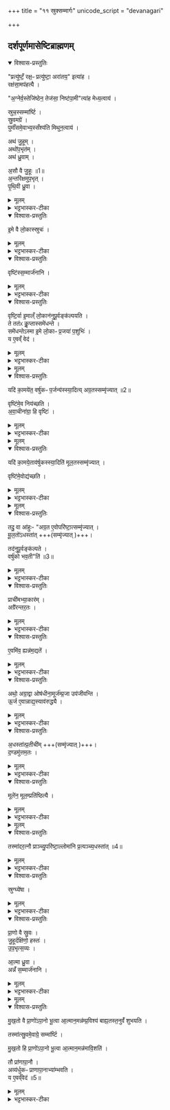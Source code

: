 +++
title = "११ स्रुक्सम्मार्गः"
unicode_script = "devanagari"

+++
<div class="js_include" url="/vedAH_yajuH/taittirIyam/sArasvata-vibhAgaH/brAhmaNam/sarva-prastutiH/3/3_darsha-pUrNa-mAsAdi/01_sruksammArgaH"  newLevelForH1="1" includeTitle="true">

## दर्शपूर्णमासेष्टिब्राह्मणम्
<details open><summary>विश्वास-प्रस्तुतिः</summary>

"प्रत्यु॑ष्टँ॒ रक्ष॒ᳶ प्रत्यु॑ष्टा॒ अरा॑तय॒" इत्या॑ह ।  
रक्ष॑सा॒मप॑हत्यै ।  

"अ॒ग्नेर्व॒स्तेजि॑ष्ठेन॒ तेज॑सा॒ निष्ट॑पा॒मी"त्या॑ह मेध्य॒त्वाय॑ ।

स्रुच॒स्सम्मा॑र्ष्टि ।  
स्रु॒वमग्रे॑ ।  
पुमाँ॑समे॒वाभ्य॒स्सँश्य॑ति मिथुन॒त्वाय॑ ।  

अथ॑ जु॒हूम् ।  
अथो॑प॒भृत॑म् ।  
अथ॑ ध्रु॒वाम् ।  

अ॒सौ वै जु॒हूः ॥1॥    
अ॒न्तरि॑क्षमुप॒भृत् ।  
पृ॒थि॒वी ध्रु॒वा ।  
</details>

<details><summary>मूलम्</summary>

"प्रत्यु॑ष्टँ॒ रक्ष॒ᳶ प्रत्यु॑ष्टा॒ अरा॑तय॒" इत्या॑ह ।  
रक्ष॑सा॒मप॑हत्यै ।  

"अ॒ग्नेर्व॒स्तेजि॑ष्ठेन॒ तेज॑सा॒ निष्ट॑पा॒मी"त्या॑ह मेध्य॒त्वाय॑ ।

स्रुच॒स्सम्मा॑र्ष्टि ।  
स्रु॒वमग्रे॑ ।  
पुमाँ॑समे॒वाभ्य॒स्सँश्य॑ति मिथुन॒त्वाय॑ ।  

अथ॑ जु॒हूम् ।  
अथो॑प॒भृत॑म् ।  
अथ॑ ध्रु॒वाम् ।  

अ॒सौ वै जु॒हूः ॥1॥    
अ॒न्तरि॑क्षमुप॒भृत् ।  
पृ॒थि॒वी ध्रु॒वा ।  
</details>

<details><summary>भट्टभास्कर-टीका</summary>

1प्रत्युष्टमिति गार्हपत्ये स्रुवादीनां प्रतितपनम् ॥ संश्यति संस्करोति ।
</details>

<details open><summary>विश्वास-प्रस्तुतिः</summary>

इ॒मे वै लो॒कास्स्रुचः॑ ।
</details>

<details><summary>मूलम्</summary>

इ॒मे वै लो॒कास्स्रुचः॑ ।
</details>

<details><summary>भट्टभास्कर-टीका</summary>

इमे वा इति । लोकवत् प्रजानां धारकत्वात् ।
</details>

<details open><summary>विश्वास-प्रस्तुतिः</summary>

वृष्टि॑स्स॒म्मार्ज॑नानि ।
</details>

<details><summary>मूलम्</summary>

वृष्टि॑स्स॒म्मार्ज॑नानि ।
</details>

<details><summary>भट्टभास्कर-टीका</summary>

वृष्टिरिति वृष्टिहेतुत्वात् स्रुक्संमार्जनानि वृष्टिः ।
</details>

<details open><summary>विश्वास-प्रस्तुतिः</summary>

वृष्टि॒र्वा इ॒माल्ँ लो॒कान॑नुपू॒र्वङ्क॑ल्पयति ।  
ते तत॑ᳵ कॢ॒प्तास्समे॑धन्ते ।  
समे॑धन्तेऽस्मा इ॒मे लो॒काᳶ प्र॒जया॑ प॒शुभिः॑ ।  
य ए॒वव्ँ वेद॑ ।  
</details>

<details><summary>मूलम्</summary>

वृष्टि॒र्वा इ॒माल्ँ लो॒कान॑नुपू॒र्वङ्क॑ल्पयति ।  
ते तत॑ᳵ कॢ॒प्तास्समे॑धन्ते ।  
समे॑धन्तेऽस्मा इ॒मे लो॒काᳶ प्र॒जया॑ प॒शुभिः॑ ।  
य ए॒वव्ँ वेद॑ ।  
</details>

<details><summary>भट्टभास्कर-टीका</summary>

अनुपूर्वमिति सस्यनिष्पत्त्यादिक्रमेण लोकत्रयं स्वकार्यसमर्थं करोति ॥
</details>


<details><summary>मूलम्</summary>

यदि॑ का॒मये॑त॒ वर्षु॑कᳶ प॒र्जन्य॑स्स्या॒दिति॑ ।  
अ॒ग्र॒तस्सम्मृ॑ज्यात् ॥2॥  
</details>

<details open><summary>विश्वास-प्रस्तुतिः</summary>

यदि॑ का॒मये॑त॒ वर्षु॑कᳶ प॒र्जन्य॑स्स्या॒दित्य् अग्र॒तस्सम्मृ॑ज्यात् ॥2॥  

वृष्टि॑मे॒व निय॑च्छति ।  
अ॒वा॒चीना॑ग्रा॒ हि वृष्टिः॑ ।  
</details>

<details><summary>मूलम्</summary>

यदि॑ का॒मये॑त॒ वर्षु॑कᳶ प॒र्जन्य॑स्स्या॒दित्य् अग्र॒तस्सम्मृ॑ज्यात् ॥2॥  

वृष्टि॑मे॒व निय॑च्छति ।  
अ॒वा॒चीना॑ग्रा॒ हि वृष्टिः॑ ।  
</details>

<details><summary>भट्टभास्कर-टीका</summary>

2अग्रत इति ॥ वेदाग्राणां अग्रैः । नियच्छति न्यक्पातयति ।
</details>


<details><summary>मूलम्</summary>

यदि॑ का॒मये॒ताव॑र्षुकस्स्या॒दिति॑ ।
मू॒ल॒तस्सम्मृ॑ज्यात् ।
</details>

<details open><summary>विश्वास-प्रस्तुतिः</summary>

यदि॑ का॒मये॒ताव॑र्षुकस्स्या॒दिति॑ मूल॒तस्सम्मृ॑ज्यात् ।

वृष्टि॑मे॒वोद्य॑च्छति ।
</details>

<details><summary>मूलम्</summary>

यदि॑ का॒मये॒ताव॑र्षुकस्स्या॒दिति॑ मूल॒तस्सम्मृ॑ज्यात् ।

वृष्टि॑मे॒वोद्य॑च्छति ।
</details>

<details><summary>भट्टभास्कर-टीका</summary>

मूलतः तेषां मूलैः संमार्जने वृष्टिमुद्यच्छति ऊर्ध्वं गमयति निवर्तयति पृथिव्याम् ।
</details>


<details><summary>मूलम्</summary>

तदु॒ वा आ॑हुः ।
अ॒ग्र॒त ए॒वोपरि॑ष्टा॒त्सम्मृ॑ज्यात् ।
मू॒ल॒तो॑ऽधस्ता॑त् ।  
</details>

<details open><summary>विश्वास-प्रस्तुतिः</summary>

तदु॒ वा आ॑हुः- "अग्र॒त ए॒वोपरि॑ष्टा॒त्सम्मृ॑ज्यात् ।   
मू॒ल॒तो॑ऽधस्ता॑त् +++(सम्मृ॑ज्यात् )+++।   

तद॑नुपू॒र्वङ्क॑ल्पते ।  
वर्षु॑को भव॒ती"ति॑ ॥3॥  
</details>

<details><summary>मूलम्</summary>

तदु॒ वा आ॑हुः- "अग्र॒त ए॒वोपरि॑ष्टा॒त्सम्मृ॑ज्यात् ।   
मू॒ल॒तो॑ऽधस्ता॑त् +++(सम्मृ॑ज्यात् )+++।   

तद॑नुपू॒र्वङ्क॑ल्पते ।  
वर्षु॑को भव॒ती"ति॑ ॥3॥  
</details>

<details><summary>भट्टभास्कर-टीका</summary>

तदु वा इति । तत्रैव विशेषमाहुः यज्ञविदः - अग्रैः उपरिष्टात् बिलप्रदेशमेव संमृज्यात् मूलैः अधस्तात् दण्डप्रदेशं तदनुपूर्वं अनुक्रमेण क्रियमाणं कल्पते स्वकार्यसमर्थं भवति । पर्जन्यश्च वर्षुको भवति ॥
</details>

<details open><summary>विश्वास-प्रस्तुतिः</summary>

प्राची॑मभ्या॒कार॑म् ।  
अग्रै॑रन्तर॒तः ।   
</details>

<details><summary>मूलम्</summary>

प्राची॑मभ्या॒कार॑म् ।  
अग्रै॑रन्तर॒तः ।   
</details>

<details><summary>भट्टभास्कर-टीका</summary>

3अथ स्रुवां विशेषमाह - प्राचीमिति ॥ प्राचीं स्रुचं संमृज्यात् अभ्याकारं अभितः आकृष्य अभ्यस्येति केचित् । अग्रैरन्तरतः अग्रैः वेदाग्रैः अन्तरतः बिलस्याभ्यन्तरम् ।
</details>

<details open><summary>विश्वास-प्रस्तुतिः</summary>

ए॒वमि॑व॒ ह्यन्न॑म॒द्यते॑ ।
</details>

<details><summary>मूलम्</summary>

ए॒वमि॑व॒ ह्यन्न॑म॒द्यते॑ ।
</details>

<details><summary>भट्टभास्कर-टीका</summary>

एवमिवेति । प्राचीनमानीय आस्यबिलाभ्यन्तरे जिह्वाग्रेण अभितः आकृष्यान्नं भुङ्क्ते ।
</details>

<details open><summary>विश्वास-प्रस्तुतिः</summary>

अथो॒ अग्रा॒द्वा ओष॑धीना॒मूर्ज॑म्प्र॒जा उप॑जीवन्ति ।   
ऊ॒र्ज ए॒वान्नाद्य॒स्याव॑रुद्ध्यै ।
</details>

<details><summary>मूलम्</summary>

अथो॒ अग्रा॒द्वा ओष॑धीना॒मूर्ज॑म्प्र॒जा उप॑जीवन्ति ।   
ऊ॒र्ज ए॒वान्नाद्य॒स्याव॑रुद्ध्यै ।
</details>

<details><summary>भट्टभास्कर-टीका</summary>

अथो अपि च ओषधीनां अग्रात् आदाय प्रजाः ऊर्जं रसं उपजीवन्ति तस्मात् रसवतः अन्नाद्यम्य लाभाय भवति ।
</details>

<details open><summary>विश्वास-प्रस्तुतिः</summary>

अ॒धस्ता॑त्प्र॒तीची॑म् +++(सम्मृ॑ज्यात् )+++।  
द॒ण्डमु॑त्तम॒तः ।
</details>

<details><summary>मूलम्</summary>

अ॒धस्ता॑त्प्र॒तीची॑म् +++(सम्मृ॑ज्यात् )+++।  
द॒ण्डमु॑त्तम॒तः ।
</details>

<details><summary>भट्टभास्कर-टीका</summary>

अथ अधस्तात् दण्डप्रदेशे प्रतीचीनं संमृज्यात् उत्तमतः उत्तमेन वेदाग्राणां भागेन । उत्तमं दण्डत्रिभागमिति केचित् ।
</details>

<details open><summary>विश्वास-प्रस्तुतिः</summary>

मूले॑न॒ मूल॒म्प्रति॑ष्ठित्यै ।
</details>

<details><summary>मूलम्</summary>

मूले॑न॒ मूल॒म्प्रति॑ष्ठित्यै ।
</details>

<details><summary>भट्टभास्कर-टीका</summary>

अथ तेषां मूलेन स्रुचः मूलं मृज्यात् ।
</details>


<details><summary>मूलम्</summary>

तस्मा॑दर॒त्नौ प्राञ्च्यु॒परि॑ष्टा॒ल्लोमा॑नि ।  
प्र॒त्यञ्च्य॒धस्ता॑त् ॥4॥  
</details>

<details open><summary>विश्वास-प्रस्तुतिः</summary>

तस्मा॑दर॒त्नौ प्राञ्च्यु॒परि॑ष्टा॒ल्लोमा॑नि प्र॒त्यञ्च्य॒धस्ता॑त् ॥4॥  
</details>

<details><summary>मूलम्</summary>

तस्मा॑दर॒त्नौ प्राञ्च्यु॒परि॑ष्टा॒ल्लोमा॑नि प्र॒त्यञ्च्य॒धस्ता॑त् ॥4॥  
</details>

<details><summary>भट्टभास्कर-टीका</summary>

तस्मादिति । उपरिष्टात् ऊर्ध्वभागे प्राञ्चि प्रागञ्चितानि, अधोभागे प्रत्यगञ्चितानि । अरत्निः प्रकोष्ठः ।
</details>

<details open><summary>विश्वास-प्रस्तुतिः</summary>

स्रुग्घ्ये॑षा ।
</details>

<details><summary>मूलम्</summary>

स्रुग्घ्ये॑षा ।
</details>

<details><summary>भट्टभास्कर-टीका</summary>

स्रुग्घ्येषा स्वयं स्रुगेवारत्निः ॥
</details>

<details open><summary>विश्वास-प्रस्तुतिः</summary>

प्रा॒णो वै स्रु॒वः ।  
जु॒हूर्दक्षि॑णो॒ हस्तः॑ ।  
उ॒प॒भृत्स॒व्यः ।  

आ॒त्मा ध्रु॒वा ।  
अन्नँ॑ स॒म्मार्ज॑नानि ।  
</details>

<details><summary>मूलम्</summary>

प्रा॒णो वै स्रु॒वः ।  
जु॒हूर्दक्षि॑णो॒ हस्तः॑ ।  
उ॒प॒भृत्स॒व्यः ।  

आ॒त्मा ध्रु॒वा ।  
अन्नँ॑ स॒म्मार्ज॑नानि ।  
</details>

<details><summary>भट्टभास्कर-टीका</summary>

4प्राणो वा इत्यादिना स्रुवस्य प्राथम्ये हेतुमाह - निर्गच्छन् प्राणः प्रविशन् अपानः प्राणापानभावेन प्रथमं भूत्वा मुखतः आत्मानं अनुप्रविश्य अन्नं बाह्यतः तनुवं हस्तादिकां शुभयति रसपरिणामेन तनोः शोभां करोति तस्मात्प्राणाधीनत्वात् हस्तादिस्थितेः स्रुवस्य प्राणत्वात् स्रुवमेवाग्रे सम्मार्ष्टीति स्वभाव उक्तः ॥
</details>


<details><summary>मूलम्</summary>

मु॒ख॒तो वै प्रा॒णो॑ऽपा॒नो भू॒त्वा ।
आ॒त्मान॒मन्न॑म्प्र॒विश्य॑ ।
बा॒ह्य॒तस्त॒नुवँ॑ शुभयति ।   

तस्मा॑त्स्रु॒वमे॒वाग्रे॒ सम्मा॑र्ष्टि ।  

मु॒ख॒तो हि प्रा॒णो॑ऽपा॒नो भू॒त्वा ।
आ॒त्मान॒मन्न॑मावि॒शति॑ ।  

तौ प्रा॑णापा॒नौ ।
अव्य॑र्धुकᳶ प्राणापा॒नाभ्या॑म्भवति ।
य ए॒वव्ँवेद॑ ॥5॥  
</details>

<details open><summary>विश्वास-प्रस्तुतिः</summary>

मु॒ख॒तो वै प्रा॒णो॑ऽपा॒नो भू॒त्वा आ॒त्मान॒मन्न॑म्प्र॒विश्य॑ बाह्य॒तस्त॒नुवँ॑ शुभयति ।   

तस्मा॑त्स्रु॒वमे॒वाग्रे॒ सम्मा॑र्ष्टि ।  

मु॒ख॒तो हि प्रा॒णो॑ऽपा॒नो भू॒त्वा आ॒त्मान॒मन्न॑मावि॒शति॑ ।  

तौ प्रा॑णापा॒नौ ।  
अव्य॑र्धुकᳶ प्राणापा॒नाभ्या॑म्भवति ।  
य ए॒वव्ँवेद॑ ॥5॥  
</details>

<details><summary>मूलम्</summary>

मु॒ख॒तो वै प्रा॒णो॑ऽपा॒नो भू॒त्वा आ॒त्मान॒मन्न॑म्प्र॒विश्य॑ बाह्य॒तस्त॒नुवँ॑ शुभयति ।   

तस्मा॑त्स्रु॒वमे॒वाग्रे॒ सम्मा॑र्ष्टि ।  

मु॒ख॒तो हि प्रा॒णो॑ऽपा॒नो भू॒त्वा आ॒त्मान॒मन्न॑मावि॒शति॑ ।  

तौ प्रा॑णापा॒नौ ।  
अव्य॑र्धुकᳶ प्राणापा॒नाभ्या॑म्भवति ।  
य ए॒वव्ँवेद॑ ॥5॥  
</details>

<details><summary>भट्टभास्कर-टीका</summary>

5इदानीं हेतुमाह - मुखतो हीति ॥ प्रथमं प्राणापानभूतं अन्नं आत्मानं आविशति आत्मना एकीभवति ततः तदन्नं प्राणापानभावेन परिणतं भवति । एवं प्राणापानसन्तानकप्रतिपादनेन पूर्वोक्तं समर्थितम् । एवं वेदिता प्राणापानवृद्धिशीलो भवति ॥  

इति तैत्तिरीये ब्राह्मणे तृतीयेऽष्टके तृतयिप्रपाठके पौरोडाशिकब्राह्मणे प्रथमोऽनुवाकः ॥  

</details>
</div>